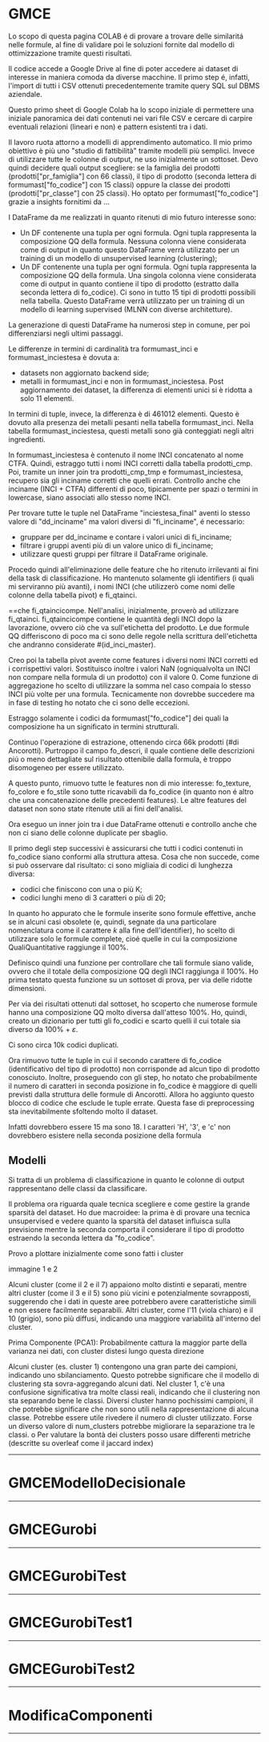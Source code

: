 # GMCE
Lo scopo di questa pagina COLAB é di provare a trovare delle similaritá nelle formule, al fine di validare poi le soluzioni fornite dal modello di ottimizzazione tramite questi risultati.

Il codice accede a Google Drive al fine di poter accedere ai dataset di interesse in maniera comoda da diverse macchine. Il primo step é, infatti, l'import di tutti i CSV ottenuti precedentemente tramite query SQL sul DBMS aziendale.

Questo primo sheet di Google Colab ha lo scopo iniziale di permettere una iniziale panoramica dei dati contenuti nei vari file CSV e cercare di carpire eventuali relazioni (lineari e non) e pattern esistenti tra i dati.

Il lavoro ruota attorno a modelli di apprendimento automatico. Il mio primo obiettivo è più uno "studio di fattibilità" tramite modelli più semplici. Invece di utilizzare tutte le colonne di output, ne uso inizialmente un sottoset. Devo quindi decidere quali output scegliere: se la famiglia dei prodotti (prodotti["pr_famiglia"] con 66 classi), il tipo di prodotto (seconda lettera di formumast["fo_codice"] con 15 classi) oppure la classe dei prodotti (prodotti["pr_classe"] con 25 classi). Ho optato per formumast["fo_codice"] grazie a insights fornitimi da ...

I DataFrame da me realizzati in quanto ritenuti di mio futuro interesse sono:
- Un DF contenente una tupla per ogni formula. Ogni tupla rappresenta la composizione QQ della formula. Nessuna colonna viene considerata come di output in quanto questo DataFrame verrà utilizzato per un training di un modello di unsupervised learning (clustering);
- Un DF contenente una tupla per ogni formula. Ogni tupla rappresenta la composizione QQ della formula. Una singola colonna viene considerata come di output in quanto contiene il tipo di prodotto (estratto dalla seconda lettera di fo_codice). Ci sono in tutto 15 tipi di prodotti possibili nella tabella. Questo DataFrame verrà utilizzato per un training di un modello di learning supervised (MLNN con diverse architetture).

La generazione di questi DataFrame ha numerosi step in comune, per poi differenziarsi negli ultimi passaggi.

Le differenze in termini di cardinalità tra formumast_inci e formumast_inciestesa è dovuta a:
- datasets non aggiornato backend side;
- metalli in formumast_inci e non in formumast_inciestesa.
Post aggiornamento dei dataset, la differenza di elementi unici si è ridotta a solo 11 elementi.

In termini di tuple, invece, la differenza è di 461012 elementi. Questo è dovuto alla presenza dei metalli pesanti nella tabella formumast_inci. Nella tabella formumast_inciestesa, questi metalli sono già conteggiati negli altri ingredienti.

In formumast_inciestesa è contenuto il nome INCI concatenato al nome CTFA. Quindi, estraggo tutti i nomi INCI corretti dalla tabella prodotti_cmp. Poi, tramite un inner join tra prodotti_cmp_tmp e formumast_inciestesa, recupero sia gli inciname corretti che quelli errati. Controllo anche che inciname (INCI + CTFA) differenti di poco, tipicamente per spazi o termini in lowercase, siano associati allo stesso nome INCI.

Per trovare tutte le tuple nel DataFrame "inciestesa_final" aventi lo stesso valore di "dd_inciname" ma valori diversi di "fi_inciname", é necessario:
- gruppare per dd_inciname e contare i valori unici di fi_inciname;
- filtrare i gruppi aventi più di un valore unico di fi_inciname;
- utilizzare questi gruppi per filtrare il DataFrame originale.

Procedo quindi all'eliminazione delle feature che ho ritenuto irrilevanti ai fini della task di classificazione. Ho mantenuto solamente gli identifiers (i quali mi serviranno più avanti), i nomi INCI (che utilizzerò come nomi delle colonne della tabella pivot) e fi_qtainci. 

==che fi_qtaincicompe. Nell'analisi, inizialmente, proverò ad utilizzare fi_qtainci. fi_qtaincicompe contiene le quantità degli INCI dopo la lavorazione, ovvero ciò che va sull'etichetta del prodotto. Le due formule QQ differiscono di poco ma ci sono delle regole nella scrittura dell'etichetta che andranno considerate #(id_inci_master).

Creo poi la tabella pivot avente come features i diversi nomi INCI corretti ed i corrispettivi valori. Sostituisco inoltre i valori NaN (ogniqualvolta un INCI non compare nella formula di un prodotto) con il valore 0. Come funzione di aggregazione ho scelto di utilizzare la somma nel caso compaia lo stesso INCI più volte per una formula. Tecnicamente non dovrebbe succedere ma in fase di testing ho notato che ci sono delle eccezioni.

Estraggo solamente i codici da formumast["fo_codice"] dei quali la composizione ha un significato in termini strutturali.

Continuo l'operazione di estrazione, ottenendo circa 66k prodotti (#di Ancorotti). Purtroppo il campo fo_descri, il quale contiene delle descrizioni piú o meno dettagliate sul risultato ottenibile dalla formula, è troppo disomogeneo per essere utilizzato.

A questo punto, rimuovo tutte le features non di mio interesse: fo_texture, fo_colore e fo_stile sono tutte ricavabili da fo_codice (in quanto non é altro che una concatenazione delle precedenti features). Le altre features del dataset non sono state ritenute utili ai fini dell'analisi.

Ora eseguo un inner join tra i due DataFrame ottenuti e controllo anche che non ci siano delle colonne duplicate per sbaglio.

Il primo degli step successivi è assicurarsi che tutti i codici contenuti in fo_codice siano conformi alla struttura attesa. Cosa che non succede, come si può osservare dal risultato: ci sono migliaia di codici di lunghezza diversa:
- codici che finiscono con una o più K;
- codici lunghi meno di 3 caratteri o più di 20;

In quanto ho appurato che le formule inserite sono formule effettive, anche se in alcuni casi obsolete (e, quindi, segnate da una particolare nomenclatura come il carattere $k$ alla fine dell'identifier), ho scelto di utilizzare solo le formule complete, cioé quelle in cui la composizione QualiQuantitative raggiunge il $100\%$.

Definisco quindi una funzione per controllare che tali formule siano valide, ovvero che il totale della composizione QQ degli INCI raggiunga il 100%. Ho prima testato questa funzione su un sottoset di prova, per via delle ridotte dimensioni.

Per via dei risultati ottenuti dal sottoset, ho scoperto che numerose formule hanno una composizione QQ molto diversa dall'atteso $100\%$. Ho, quindi, creato un dizionario per tutti gli fo_codici e scarto quelli il cui totale sia diverso da 100% + $\varepsilon$. 

Ci sono circa 10k codici duplicati.

Ora rimuovo tutte le tuple in cui il secondo carattere di fo_codice (identificativo del tipo di prodotto) non corrisponde ad alcun tipo di prodotto conosciuto. Inoltre, proseguendo con gli step, ho notato che probabilmente il numero di caratteri in seconda posizione in fo_codice è maggiore di quelli previsti dalla struttura delle formule di Ancorotti. Allora ho aggiunto questo blocco di codice che esclude le tuple errate. Questa fase di preprocessing sta inevitabilmente sfoltendo molto il dataset.

Infatti dovrebbero essere 15 ma sono 18. I caratteri  'H', '3', e 'c' non dovrebbero esistere nella seconda posizione della formula

## Modelli

Si tratta di un problema di classificazione in quanto le colonne di output rappresentano delle classi da classificare.

Il problema ora riguarda quale tecnica scegliere e come gestire la grande sparsità del dataset. Ho due macroidee: la prima è di provare una tecnica unsupervised e vedere quanto la sparsità del dataset influisca sulla previsione mentre la seconda comporta il considerare il tipo di prodotto estraendo la seconda lettera da "fo_codice".


Provo a plottare inizialmente come sono fatti i cluster

immagine 1 e 2

Alcuni cluster (come il 2 e il 7) appaiono molto distinti e separati, mentre altri cluster (come il 3 e il 5) sono più vicini e potenzialmente sovrapposti, suggerendo che i dati in queste aree potrebbero avere caratteristiche simili e non essere facilmente separabili. Altri cluster, come l'11 (viola chiaro) e il 10 (grigio), sono più diffusi, indicando una maggiore variabilità all'interno del cluster.

Prima Componente (PCA1): Probabilmente cattura la maggior parte della varianza nei dati, con cluster distesi lungo questa direzione


Alcuni cluster (es. cluster 1) contengono una gran parte dei campioni, indicando uno sbilanciamento. Questo potrebbe significare che il modello di clustering sta sovra-aggregando alcuni dati. Nel cluster 1, c'è una confusione significativa tra molte classi reali, indicando che il clustering non sta separando bene le classi.
Diversi cluster hanno pochissimi campioni, il che potrebbe significare che non sono utili nella rappresentazione di alcuna classe.
Potrebbe essere utile rivedere il numero di cluster utilizzato. Forse un diverso valore di num_clusters potrebbe migliorare la separazione tra le classi.
o
Per valutare la bontà dei clusters posso usare differenti metriche (descritte su overleaf come il jaccard index)

-----

# GMCEModelloDecisionale

-----

# GMCEGurobi


-----

# GMCEGurobiTest


-----

# GMCEGurobiTest1


-----

# GMCEGurobiTest2


-----

# ModificaComponenti


-----